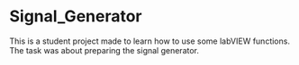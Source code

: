 # Signal_Generator
This is a student project made to learn how to use some labVIEW functions. The task was about preparing the signal generator. 

